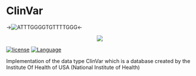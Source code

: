 # ClinVar
->![ATTTGGGGTGTTTTGGG](https://www.ncbi.nlm.nih.gov/core/assets/news/images/clinvar-image_thumb.png)<-

<div style="text-align:center"><img align="center" src ="https://www.ncbi.nlm.nih.gov/core/assets/news/images/clinvar-image_thumb.png" /></div>

[![license](https://img.shields.io/github/license/mashape/apistatus.svg)](https://github.com/JuanjoMrt/ClinVar/blob/master/LICENSE)
[![Language](https://img.shields.io/badge/language-c%2B%2B-red.svg)](http://www.cplusplus.com/)

Implementation of the data type ClinVar which is a database created by the Institute Of Health of USA (National Institute of Health)
